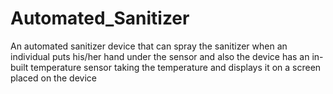 # Automated_Sanitizer
An automated sanitizer device that can spray the sanitizer when an individual puts his/her hand under the sensor and also the device has an in-built temperature sensor taking the temperature and displays it on a screen placed on the device
